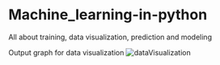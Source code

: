 # Machine_learning-in-python
All about training, data visualization, prediction and modeling  

Output graph for data visualization
![dataVisualization](https://user-images.githubusercontent.com/34624703/72043718-ed082680-32c2-11ea-8110-862c99cbe479.png)
